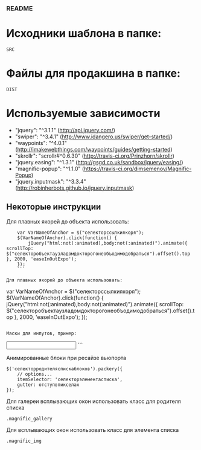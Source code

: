 ### README ###

# Исходники шаблона в папке: #

```
SRC
```

# Файлы для продакшина в папке: #
```
DIST
```

# Используемые зависимости #

* "jquery": "^3.1.1" (http://api.jquery.com/)
* "swiper": "^3.4.1" (http://www.idangero.us/swiper/get-started/)
* "waypoints": "^4.0.1" (http://imakewebthings.com/waypoints/guides/getting-started)
* "skrollr": "scrollr#^0.6.30" (http://travis-ci.org/Prinzhorn/skrollr)
* "jquery.easing": "^1.3.1" (http://gsgd.co.uk/sandbox/jquery/easing/)
* "magnific-popup": "^1.1.0" (https://travis-ci.org/dimsemenov/Magnific-Popup)
* "jquery.inputmask": "^3.3.4" (http://robinherbots.github.io/jquery.inputmask)

## Некоторые инструкции ##

Для плавных якорей до объекта использовать:

```
    var VarNameOfAnchor = $("селекторссылкиякоря");
    $(VarNameOfAnchor).click(function() {
        jQuery("html:not(:animated),body:not(:animated)").animate({ scrollTop: $("селекторобъектаузладомдокторогонеобъодимодобраться").offset().top }, 2000, 'easeInOutExpo');
    });
    ```

Для плавных якорей до объекта использовать:

```
var VarNameOfAnchor = $("селекторссылкиякоря");
$(VarNameOfAnchor).click(function() {
    jQuery("html:not(:animated),body:not(:animated)").animate({ scrollTop: $("селекторобъектаузладомдокторогонеобъодимодобраться").offset().top }, 2000, 'easeInOutExpo');
});
```

Маски для инпутов, пример:

```
<input type="text" data-inputmask="'mask': '+7 (999)-999-99-99'"/>
```

Анимированные блоки при ресайзе вьюпорта

```
$('селекторродителяспискаблоков').packery({
    // options...
    itemSelector: 'селекторэлементасписка',
    gutter: отступвпикселах
});
```

Для галереи всплывающих окон использовать класс для родителя списка

```
.magnific_gallery
```

Для всплывающих окон использовать класс для элемента списка

```
.magnific_img
```